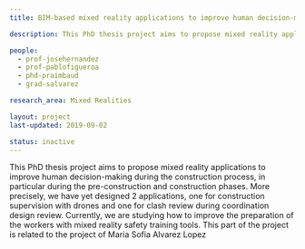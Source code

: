 ```yaml
---
title: BIM-based mixed reality applications to improve human decision-making during the construction process

description: This PhD thesis project aims to propose mixed reality applications to improve human decision-making during the construction process, in particular during the pre-construction and construction phases.

people:
  - prof-josehernandez
  - prof-pablofigueroa
  - phd-praimbaud
  - grad-salvarez

research_area: Mixed Realities

layout: project
last-updated: 2019-09-02

status: inactive
---
```


This PhD thesis project aims to propose mixed reality applications to improve human decision-making during the construction process, in particular during the pre-construction and construction phases. More precisely, we have yet designed 2 applications, one for construction supervision with drones and one for clash review during coordination design review. Currently, we are studying how to improve the preparation of the workers with mixed reality safety training tools. This part of the project is related to the project of Maria Sofia Alvarez Lopez
